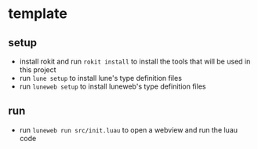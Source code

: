# template

## setup

- install rokit and run `rokit install` to install the tools that will be used in this project
- run `lune setup` to install lune's type definition files
- run `luneweb setup` to install luneweb's type definition files

## run

- run `luneweb run src/init.luau` to open a webview and run the luau code
